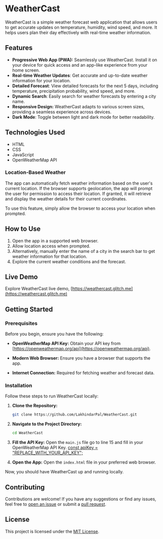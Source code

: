 # WeatherCast

WeatherCast is a simple weather forecast web application that allows users to get accurate updates on temperature, humidity, wind speed, and more. It helps users plan their day effectively with real-time weather information.

## Features

- **Progressive Web App (PWA):** Seamlessly use WeatherCast. Install it on your device for quick access and an app-like experience from your home screen.
- **Real-time Weather Updates**: Get accurate and up-to-date weather information for your location.
- **Detailed Forecast**: View detailed forecasts for the next 5 days, including temperature, precipitation probability, wind speed, and more.
- **Dynamic Search**: Easily search for weather forecasts by entering a city name.
- **Responsive Design:** WeatherCast adapts to various screen sizes, providing a seamless experience across devices.
- **Dark Mode**: Toggle between light and dark mode for better readability.

## Technologies Used

- HTML
- CSS
- JavaScript
- OpenWeatherMap API

### Location-Based Weather

The app can automatically fetch weather information based on the user's current location. If the browser supports geolocation, the app will prompt the user for permission to access their location. If granted, it will retrieve and display the weather details for their current coordinates.

To use this feature, simply allow the browser to access your location when prompted.

## How to Use

1. Open the app in a supported web browser.
2. Allow location access when prompted.
3. Alternatively, manually enter the name of a city in the search bar to get weather information for that location.
4. Explore the current weather conditions and the forecast.

## Live Demo

Explore WeatherCast live demo, [https://weathercast.glitch.me](https://weathercast.glitch.me)

## Getting Started

### Prerequisites

Before you begin, ensure you have the following:

- **OpenWeatherMap API Key:** Obtain your API key from [https://openweathermap.org/api](https://openweathermap.org/api).

- **Modern Web Browser:** Ensure you have a browser that supports the app.

- **Internet Connection:** Required for fetching weather and forecast data.

### Installation

Follow these steps to run WeatherCast locally:

1. **Clone the Repository:**
   ```bash
   git clone https://github.com/LakhindarPal/WeatherCast.git
   ```

2. **Navigate to the Project Directory:**
   ```bash
   cd WeatherCast
   ```
   
3. **Fill the API Key:**
   Open the `main.js` file go to line 15 and fill in your OpenWeatherMap API Key.
[const apiKey = "REPLACE_WITH_YOUR_API_KEY";](https://github.com/LakhindarPal/WeatherCast/blob/main/main.js#L15)

4. **Open the App:** Open the `index.html` file in your preferred web browser.

Now, you should have WeatherCast up and running locally.

## Contributing

Contributions are welcome! If you have any suggestions or find any issues, feel free to [open an issue](https://github.com/LakhindarPal/WeatherCast/issues) or submit a [pull request](https://github.com/LakhindarPal/WeatherCast/pulls).

## License

This project is licensed under the [MIT License](LICENSE).